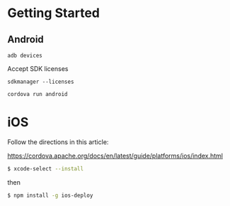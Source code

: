 





# Getting Started

## Android

```
adb devices
```


Accept SDK licenses
```
sdkmanager --licenses
```


```
cordova run android
```

# iOS

Follow the directions in this article:

https://cordova.apache.org/docs/en/latest/guide/platforms/ios/index.html

```bash
$ xcode-select --install
```
then
```bash
$ npm install -g ios-deploy
```




